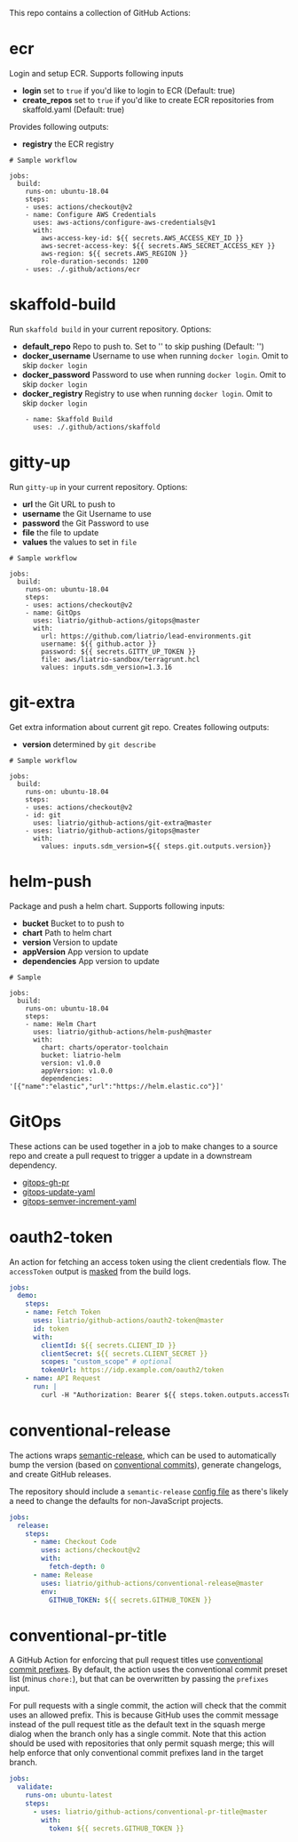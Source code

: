 This repo contains a collection of GitHub Actions:

# ecr
Login and setup ECR.  Supports following inputs

* **login** set to `true` if you'd like to login to ECR (Default: true)
* **create_repos** set to `true` if you'd like to create ECR repositories from skaffold.yaml (Default: true)

Provides following outputs:

* **registry** the ECR registry

```
# Sample workflow

jobs:
  build:
    runs-on: ubuntu-18.04
    steps:
    - uses: actions/checkout@v2
    - name: Configure AWS Credentials
      uses: aws-actions/configure-aws-credentials@v1
      with:
        aws-access-key-id: ${{ secrets.AWS_ACCESS_KEY_ID }}
        aws-secret-access-key: ${{ secrets.AWS_SECRET_ACCESS_KEY }}
        aws-region: ${{ secrets.AWS_REGION }}
        role-duration-seconds: 1200
    - uses: ./.github/actions/ecr
```

# skaffold-build
Run `skaffold build` in your current repository.  Options:

* **default_repo** Repo to push to.  Set to '' to skip pushing (Default: '')
* **docker_username** Username to use when running `docker login`. Omit to skip `docker login`
* **docker_password** Password to use when running `docker login`. Omit to skip `docker login`
* **docker_registry** Registry to use when running `docker login`. Omit to skip `docker login`

```
    - name: Skaffold Build
      uses: ./.github/actions/skaffold
```

# gitty-up
Run `gitty-up` in your current repository.  Options:

* **url** the Git URL to push to
* **username** the Git Username to use 
* **password** the Git Password to use
* **file** the file to update
* **values** the values to set in `file`

```
# Sample workflow

jobs:
  build:
    runs-on: ubuntu-18.04
    steps:
    - uses: actions/checkout@v2
    - name: GitOps
      uses: liatrio/github-actions/gitops@master
      with:
        url: https://github.com/liatrio/lead-environments.git
        username: ${{ github.actor }}
        password: ${{ secrets.GITTY_UP_TOKEN }}
        file: aws/liatrio-sandbox/terragrunt.hcl
        values: inputs.sdm_version=1.3.16
```

# git-extra
Get extra information about current git repo.  Creates following outputs:

* **version** determined by `git describe`

```
# Sample workflow

jobs:
  build:
    runs-on: ubuntu-18.04
    steps:
    - uses: actions/checkout@v2
    - id: git
      uses: liatrio/github-actions/git-extra@master
    - uses: liatrio/github-actions/gitops@master
      with:
        values: inputs.sdm_version=${{ steps.git.outputs.version}}
```

# helm-push
Package and push a helm chart.  Supports following inputs:

* **bucket** Bucket to to push to
* **chart** Path to helm chart
* **version** Version to update
* **appVersion** App version to update
* **dependencies** App version to update

```
# Sample 

jobs:
  build:
    runs-on: ubuntu-18.04
    steps:
    - name: Helm Chart
      uses: liatrio/github-actions/helm-push@master
      with:
        chart: charts/operator-toolchain
        bucket: liatrio-helm
        version: v1.0.0
        appVersion: v1.0.0
        dependencies: '[{"name":"elastic","url":"https://helm.elastic.co"}]'

```

# GitOps

These actions can be used together in a job to make changes to a source repo and create a pull request to trigger a update in a downstream dependency.

 - [gitops-gh-pr](./gitops-gh-pr/)
 - [gitops-update-yaml](./gitops-update-yaml/)
 - [gitops-semver-increment-yaml](./gitops-semver-increment-yaml/)

# oauth2-token

An action for fetching an access token using the client credentials flow. 
The `accessToken` output is [masked](https://docs.github.com/en/actions/reference/workflow-commands-for-github-actions#masking-a-value-in-log) from the build logs.

```yaml
jobs:
  demo:
    steps:
    - name: Fetch Token
      uses: liatrio/github-actions/oauth2-token@master
      id: token
      with:
        clientId: ${{ secrets.CLIENT_ID }}
        clientSecret: ${{ secrets.CLIENT_SECRET }}
        scopes: "custom_scope" # optional
        tokenUrl: https://idp.example.com/oauth2/token
    - name: API Request
      run: |
        curl -H "Authorization: Bearer ${{ steps.token.outputs.accessToken }}" https://api.example.com/protected
```

# conventional-release

The actions wraps [semantic-release](https://github.com/semantic-release/semantic-release), which can be used to automatically 
bump the version (based on [conventional commits](https://www.conventionalcommits.org/)), generate changelogs, and create GitHub releases.

The repository should include a `semantic-release` [config file](https://github.com/semantic-release/semantic-release/blob/master/docs/usage/configuration.md#configuration)
as there's likely a need to change the defaults for non-JavaScript projects. 

```yaml
jobs:
  release:
    steps:
      - name: Checkout Code
        uses: actions/checkout@v2
        with:
          fetch-depth: 0
      - name: Release
        uses: liatrio/github-actions/conventional-release@master
        env:
          GITHUB_TOKEN: ${{ secrets.GITHUB_TOKEN }}
```

# conventional-pr-title

A GitHub Action for enforcing that pull request titles use [conventional commit prefixes](https://www.conventionalcommits.org/en/v1.0.0/).
By default, the action uses the conventional commit preset list (minus `chore:`), but that can be overwritten by passing the `prefixes` input.

For pull requests with a single commit, the action will check that the commit uses an allowed prefix. This is because GitHub
uses the commit message instead of the pull request title as the default text in the squash merge dialog when the branch only has a single commit.
Note that this action should be used with repositories that only permit squash merge; this will help enforce that only conventional commit prefixes land in the target branch. 

```yaml
jobs:
  validate:
    runs-on: ubuntu-latest
    steps:
      - uses: liatrio/github-actions/conventional-pr-title@master
        with:
          token: ${{ secrets.GITHUB_TOKEN }}
```
